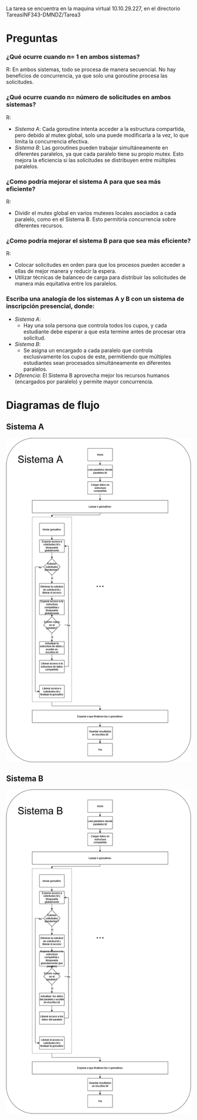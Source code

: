 La tarea se encuentra en la maquina virtual 10.10.29.227, en el directorio TareasINF343-DMNDZ/Tarea3

# Preguntas

### ¿Qué ocurre cuando n= 1 en ambos sistemas?

R: En ambos sistemas, todo se procesa de manera secuencial. No hay beneficios de concurrencia, ya que solo una goroutine procesa las solicitudes.

### ¿Qué ocurre cuando n= número de solicitudes en ambos sistemas?

R:
- *Sistema A*: Cada goroutine intenta acceder a la estructura compartida, pero debido al mutex global, solo una puede modificarla a la vez, lo que limita la concurrencia efectiva.
- *Sistema B*: Las goroutines pueden trabajar simultáneamente en diferentes paralelos, ya que cada paralelo tiene su propio mutex. Esto mejora la eficiencia si las solicitudes se distribuyen entre múltiples paralelos.

### ¿Como podría mejorar el sistema A para que sea más eficiente?
R:
- Dividir el mutex global en varios mutexes locales asociados a cada paralelo, como en el Sistema B. Esto permitiría concurrencia sobre diferentes recursos.


### ¿Como podría mejorar el sistema B para que sea más eficiente?
R:
- Colocar solicitudes en orden para que los procesos pueden acceder a ellas de mejor manera y reducir la espera.
- Utilizar técnicas de balanceo de carga para distribuir las solicitudes de manera más equitativa entre los paralelos.

### Escriba una analogía de los sistemas A y B con un sistema de inscripción presencial, donde:

- *Sistema A*:
  - Hay una sola persona que controla todos los cupos, y cada estudiante debe esperar a que esta termine antes de procesar otra solicitud.
- *Sistema B*:
  - Se asigna un encargado a cada paralelo que controla exclusivamente los cupos de este, permitiendo que múltiples estudiantes sean procesados simultáneamente en diferentes paralelos.
- *Diferencia*: El Sistema B aprovecha mejor los recursos humanos (encargados por paralelo) y permite mayor concurrencia.

# Diagramas de flujo
## Sistema A
![Imagen 1: Sistema A](https://github.com/Dieg0ibm/TareasINF343-DMNDZ/blob/main/Tarea3/sistema_A1.drawio.png)
## Sistema B
![Imagen 2: Sistema B](https://github.com/Dieg0ibm/TareasINF343-DMNDZ/blob/main/Tarea3/sistema_B1.drawio.png)
